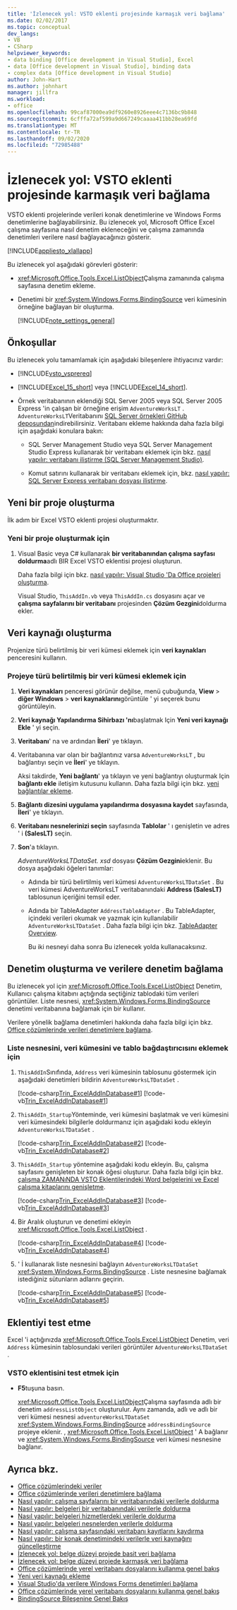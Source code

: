 ```yaml
---
title: 'İzlenecek yol: VSTO eklenti projesinde karmaşık veri bağlama'
ms.date: 02/02/2017
ms.topic: conceptual
dev_langs:
- VB
- CSharp
helpviewer_keywords:
- data binding [Office development in Visual Studio], Excel
- data [Office development in Visual Studio], binding data
- complex data [Office development in Visual Studio]
author: John-Hart
ms.author: johnhart
manager: jillfra
ms.workload:
- office
ms.openlocfilehash: 99caf87000ea9df9260e8926eee4c7136bc9b848
ms.sourcegitcommit: 6cfffa72af599a9d667249caaaa411bb28ea69fd
ms.translationtype: MT
ms.contentlocale: tr-TR
ms.lasthandoff: 09/02/2020
ms.locfileid: "72985488"
---
```

# <a name="walkthrough-complex-data-binding-in-vsto-add-in-project"></a>İzlenecek yol: VSTO eklenti projesinde karmaşık veri bağlama
  VSTO eklenti projelerinde verileri konak denetimlerine ve Windows Forms denetimlerine bağlayabilirsiniz. Bu izlenecek yol, Microsoft Office Excel çalışma sayfasına nasıl denetim ekleneceğini ve çalışma zamanında denetimleri verilere nasıl bağlayacağınızı gösterir.

 [!INCLUDE[appliesto_xlallapp](../vsto/includes/appliesto-xlallapp-md.md)]

 Bu izlenecek yol aşağıdaki görevleri gösterir:

- <xref:Microsoft.Office.Tools.Excel.ListObject>Çalışma zamanında çalışma sayfasına denetim ekleme.

- Denetimi bir <xref:System.Windows.Forms.BindingSource> veri kümesinin örneğine bağlayan bir oluşturma.

  [!INCLUDE[note_settings_general](../sharepoint/includes/note-settings-general-md.md)]

## <a name="prerequisites"></a>Önkoşullar
 Bu izlenecek yolu tamamlamak için aşağıdaki bileşenlere ihtiyacınız vardır:

- [!INCLUDE[vsto_vsprereq](../vsto/includes/vsto-vsprereq-md.md)]

- [!INCLUDE[Excel_15_short](../vsto/includes/excel-15-short-md.md)] veya [!INCLUDE[Excel_14_short](../vsto/includes/excel-14-short-md.md)].

- Örnek veritabanının eklendiği SQL Server 2005 veya SQL Server 2005 Express 'in çalışan bir örneğine erişim `AdventureWorksLT` . `AdventureWorksLT`Veritabanını [SQL Server örnekleri GitHub deposundan](https://github.com/Microsoft/sql-server-samples/releases/tag/adventureworks)indirebilirsiniz. Veritabanı ekleme hakkında daha fazla bilgi için aşağıdaki konulara bakın:

  - SQL Server Management Studio veya SQL Server Management Studio Express kullanarak bir veritabanı eklemek için bkz. [nasıl yapılır: veritabanı iliştirme (SQL Server Management Studio)](/sql/relational-databases/databases/attach-a-database).

  - Komut satırını kullanarak bir veritabanı eklemek için, bkz. [nasıl yapılır: SQL Server Express veritabanı dosyası iliştirme](/previous-versions/sql/).

## <a name="create-a-new-project"></a>Yeni bir proje oluşturma
 İlk adım bir Excel VSTO eklenti projesi oluşturmaktır.

### <a name="to-create-a-new-project"></a>Yeni bir proje oluşturmak için

1. Visual Basic veya C# kullanarak **bir veritabanından çalışma sayfası doldurma**adlı BIR Excel VSTO eklentisi projesi oluşturun.

     Daha fazla bilgi için bkz. [nasıl yapılır: Visual Studio 'Da Office projeleri oluşturma](../vsto/how-to-create-office-projects-in-visual-studio.md).

     Visual Studio, `ThisAddIn.vb` veya `ThisAddIn.cs` dosyasını açar ve **çalışma sayfalarını bir veritabanı** projesinden **Çözüm Gezgini**doldurma ekler.

## <a name="create-a-data-source"></a>Veri kaynağı oluşturma
 Projenize türü belirtilmiş bir veri kümesi eklemek için **veri kaynakları** penceresini kullanın.

### <a name="to-add-a-typed-dataset-to-the-project"></a>Projeye türü belirtilmiş bir veri kümesi eklemek için

1. **Veri kaynakları** penceresi görünür değilse, menü çubuğunda, **View**  >  **diğer Windows**  >  **veri kaynaklarını**görüntüle ' yi seçerek bunu görüntüleyin.

2. **Veri kaynağı Yapılandırma Sihirbazı 'nı**başlatmak Için **Yeni veri kaynağı Ekle** ' yi seçin.

3. **Veritabanı**' na ve ardından **İleri**' ye tıklayın.

4. Veritabanına var olan bir bağlantınız varsa `AdventureWorksLT` , bu bağlantıyı seçin ve **İleri**' ye tıklayın.

    Aksi takdirde, **Yeni bağlantı**' ya tıklayın ve yeni bağlantıyı oluşturmak Için **bağlantı ekle** iletişim kutusunu kullanın. Daha fazla bilgi için bkz. [yeni bağlantılar ekleme](../data-tools/add-new-connections.md).

5. **Bağlantı dizesini uygulama yapılandırma dosyasına kaydet** sayfasında, **İleri**' ye tıklayın.

6. **Veritabanı nesnelerinizi seçin** sayfasında **Tablolar** ' ı genişletin ve adres ' i **(SalesLT)** seçin.

7. **Son**'a tıklayın.

    *AdventureWorksLTDataSet. xsd* dosyası **Çözüm Gezgini**eklenir. Bu dosya aşağıdaki öğeleri tanımlar:

   - Adında bir türü belirtilmiş veri kümesi `AdventureWorksLTDataSet` . Bu veri kümesi AdventureWorksLT veritabanındaki **Address (SalesLT)** tablosunun içeriğini temsil eder.

   - Adında bir TableAdapter `AddressTableAdapter` . Bu TableAdapter, içindeki verileri okumak ve yazmak için kullanılabilir `AdventureWorksLTDataSet` . Daha fazla bilgi için bkz. [TableAdapter Overview](../data-tools/fill-datasets-by-using-tableadapters.md#tableadapter-overview).

     Bu iki nesneyi daha sonra Bu izlenecek yolda kullanacaksınız.

## <a name="create-controls-and-bind-controls-to-data"></a>Denetim oluşturma ve verilere denetim bağlama
 Bu izlenecek yol için <xref:Microsoft.Office.Tools.Excel.ListObject> Denetim, Kullanıcı çalışma kitabını açtığında seçtiğiniz tablodaki tüm verileri görüntüler. Liste nesnesi, <xref:System.Windows.Forms.BindingSource> denetimi veritabanına bağlamak için bir kullanır.

 Verilere yönelik bağlama denetimleri hakkında daha fazla bilgi için bkz. [Office çözümlerinde verileri denetimlere bağlama](../vsto/binding-data-to-controls-in-office-solutions.md).

### <a name="to-add-the-list-object-dataset-and-table-adapter"></a>Liste nesnesini, veri kümesini ve tablo bağdaştırıcısını eklemek için

1. `ThisAddIn`Sınıfında, `Address` veri kümesinin tablosunu göstermek için aşağıdaki denetimleri bildirin `AdventureWorksLTDataSet` .

     [!code-csharp[Trin_ExcelAddInDatabase#1](../vsto/codesnippet/CSharp/Trin_ExcelAddInDatabase_O12/ThisAddIn.cs#1)]
     [!code-vb[Trin_ExcelAddInDatabase#1](../vsto/codesnippet/VisualBasic/Trin_ExcelAddInDatabase_O12/ThisAddIn.vb#1)]

2. `ThisAddIn_Startup`Yönteminde, veri kümesini başlatmak ve veri kümesini veri kümesindeki bilgilerle doldurmanız için aşağıdaki kodu ekleyin `AdventureWorksLTDataSet` .

     [!code-csharp[Trin_ExcelAddInDatabase#2](../vsto/codesnippet/CSharp/Trin_ExcelAddInDatabase_O12/ThisAddIn.cs#2)]
     [!code-vb[Trin_ExcelAddInDatabase#2](../vsto/codesnippet/VisualBasic/Trin_ExcelAddInDatabase_O12/ThisAddIn.vb#2)]

3. `ThisAddIn_Startup` yöntemine aşağıdaki kodu ekleyin. Bu, çalışma sayfasını genişleten bir konak öğesi oluşturur. Daha fazla bilgi için bkz. [çalışma ZAMANıNDA VSTO Eklentilerindeki Word belgelerini ve Excel çalışma kitaplarını genişletme](../vsto/extending-word-documents-and-excel-workbooks-in-vsto-add-ins-at-run-time.md).

     [!code-csharp[Trin_ExcelAddInDatabase#3](../vsto/codesnippet/CSharp/Trin_ExcelAddInDatabase_O12/ThisAddIn.cs#3)]
     [!code-vb[Trin_ExcelAddInDatabase#3](../vsto/codesnippet/VisualBasic/Trin_ExcelAddInDatabase_O12/ThisAddIn.vb#3)]

4. Bir Aralık oluşturun ve denetimi ekleyin <xref:Microsoft.Office.Tools.Excel.ListObject> .

     [!code-csharp[Trin_ExcelAddInDatabase#4](../vsto/codesnippet/CSharp/Trin_ExcelAddInDatabase_O12/ThisAddIn.cs#4)]
     [!code-vb[Trin_ExcelAddInDatabase#4](../vsto/codesnippet/VisualBasic/Trin_ExcelAddInDatabase_O12/ThisAddIn.vb#4)]

5. ' İ kullanarak liste nesnesini bağlayın `AdventureWorksLTDataSet` <xref:System.Windows.Forms.BindingSource> . Liste nesnesine bağlamak istediğiniz sütunların adlarını geçirin.

     [!code-csharp[Trin_ExcelAddInDatabase#5](../vsto/codesnippet/CSharp/Trin_ExcelAddInDatabase_O12/ThisAddIn.cs#5)]
     [!code-vb[Trin_ExcelAddInDatabase#5](../vsto/codesnippet/VisualBasic/Trin_ExcelAddInDatabase_O12/ThisAddIn.vb#5)]

## <a name="test-the-add-in"></a>Eklentiyi test etme
 Excel 'i açtığınızda <xref:Microsoft.Office.Tools.Excel.ListObject> Denetim, veri `Address` kümesinin tablosundaki verileri görüntüler `AdventureWorksLTDataSet` .

### <a name="to-test-the-vsto-add-in"></a>VSTO eklentisini test etmek için

- **F5**tuşuna basın.

     <xref:Microsoft.Office.Tools.Excel.ListObject>Çalışma sayfasında adlı bir denetim `addressListObject` oluşturulur. Aynı zamanda, adlı ve adlı bir veri kümesi nesnesi `adventureWorksLTDataSet` <xref:System.Windows.Forms.BindingSource> `addressBindingSource` projeye eklenir. , <xref:Microsoft.Office.Tools.Excel.ListObject> ' A bağlanır ve <xref:System.Windows.Forms.BindingSource> veri kümesi nesnesine bağlanır.

## <a name="see-also"></a>Ayrıca bkz.

- [Office çözümlerindeki veriler](../vsto/data-in-office-solutions.md)
- [Office çözümlerinde verileri denetimlere bağlama](../vsto/binding-data-to-controls-in-office-solutions.md)
- [Nasıl yapılır: çalışma sayfalarını bir veritabanındaki verilerle doldurma](../vsto/how-to-populate-worksheets-with-data-from-a-database.md)
- [Nasıl yapılır: belgeleri bir veritabanındaki verilerle doldurma](../vsto/how-to-populate-documents-with-data-from-a-database.md)
- [Nasıl yapılır: belgeleri hizmetlerdeki verilerle doldurma](../vsto/how-to-populate-documents-with-data-from-services.md)
- [Nasıl yapılır: belgeleri nesnelerden verilerle doldurma](../vsto/how-to-populate-documents-with-data-from-objects.md)
- [Nasıl yapılır: çalışma sayfasındaki veritabanı kayıtlarını kaydırma](../vsto/how-to-scroll-through-database-records-in-a-worksheet.md)
- [Nasıl yapılır: bir konak denetimindeki verilerle veri kaynağını güncelleştirme](../vsto/how-to-update-a-data-source-with-data-from-a-host-control.md)
- [İzlenecek yol: belge düzeyi projede basit veri bağlama](../vsto/walkthrough-simple-data-binding-in-a-document-level-project.md)
- [İzlenecek yol: belge düzeyi projede karmaşık veri bağlama](../vsto/walkthrough-complex-data-binding-in-a-document-level-project.md)
- [Office çözümlerinde yerel veritabanı dosyalarını kullanma genel bakış](../vsto/using-local-database-files-in-office-solutions-overview.md)
- [Yeni veri kaynağı ekleme](../data-tools/add-new-data-sources.md)
- [Visual Studio'da verilere Windows Forms denetimleri bağlama](../data-tools/bind-windows-forms-controls-to-data-in-visual-studio.md)
- [Office çözümlerinde yerel veritabanı dosyalarını kullanma genel bakış](../vsto/using-local-database-files-in-office-solutions-overview.md)
- [BindingSource Bileşenine Genel Bakış](/dotnet/framework/winforms/controls/bindingsource-component-overview)
